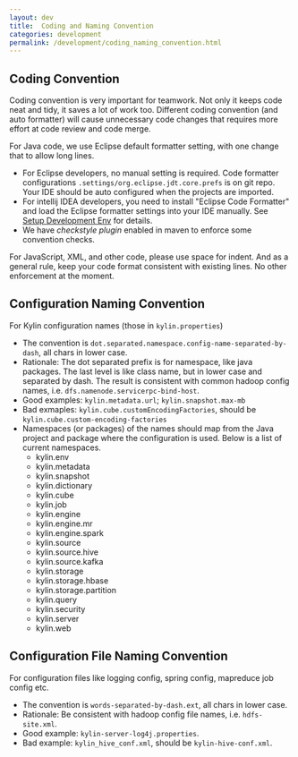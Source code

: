 ```yaml
---
layout: dev
title:  Coding and Naming Convention
categories: development
permalink: /development/coding_naming_convention.html
---
```


## Coding Convention

Coding convention is very important for teamwork. Not only it keeps code neat and tidy, it saves a lot of work too. Different coding convention (and auto formatter) will cause unnecessary code changes that requires more effort at code review and code merge.

For Java code, we use Eclipse default formatter setting, with one change that to allow long lines.

- For Eclipse developers, no manual setting is required. Code formatter configurations `.settings/org.eclipse.jdt.core.prefs` is on git repo. Your IDE should be auto configured when the projects are imported.
- For intellij IDEA developers, you need to install "Eclipse Code Formatter" and load the Eclipse formatter settings into your IDE manually. See [Setup Development Env](dev_env.html) for details.
- We have *checkstyle plugin* enabled in maven to enforce some convention checks.

For JavaScript, XML, and other code, please use space for indent. And as a general rule, keep your code format consistent with existing lines. No other enforcement at the moment.



## Configuration Naming Convention

For Kylin configuration names (those in `kylin.properties`)

- The convention is `dot.separated.namespace.config-name-separated-by-dash`, all chars in lower case.
- Rationale: The dot separated prefix is for namespace, like java packages. The last level is like class name, but in lower case and separated by dash. The result is consistent with common hadoop config names, i.e. `dfs.namenode.servicerpc-bind-host`.
- Good examples: `kylin.metadata.url`; `kylin.snapshot.max-mb`
- Bad exmaples: `kylin.cube.customEncodingFactories`, should be `kylin.cube.custom-encoding-factories`
- Namespaces (or packages) of the names should map from the Java project and package where the configuration is used. Below is a list of current namespaces.
  - kylin.env
  - kylin.metadata
  - kylin.snapshot
  - kylin.dictionary
  - kylin.cube
  - kylin.job
  - kylin.engine
  - kylin.engine.mr
  - kylin.engine.spark
  - kylin.source
  - kylin.source.hive
  - kylin.source.kafka
  - kylin.storage
  - kylin.storage.hbase
  - kylin.storage.partition
  - kylin.query
  - kylin.security
  - kylin.server
  - kylin.web



## Configuration File Naming Convention

For configuration files like logging config, spring config, mapreduce job config etc.

- The convention is `words-separated-by-dash.ext`, all chars in lower case.
- Rationale: Be consistent with hadoop config file names, i.e. `hdfs-site.xml`.
- Good example: `kylin-server-log4j.properties`.
- Bad example: `kylin_hive_conf.xml`, should be `kylin-hive-conf.xml`.


